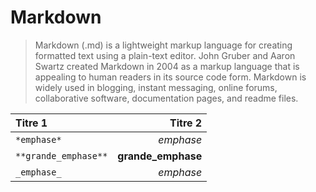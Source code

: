 # Markdown #

> Markdown (.md) is a lightweight markup language for creating formatted text using a plain-text editor. John Gruber and
Aaron Swartz created Markdown in 2004 as a markup language that is appealing to human readers in its source code form.
Markdown is widely used in blogging, instant messaging, online forums, collaborative software, documentation pages, and readme files.

| Titre 1                              |                              Titre 2 |
| :----------------------------------- | -----------------------------------: |
| `*emphase*`                          |                        *emphase*     |
| `**grande_emphase**`                 |                   **grande_emphase** |     
| `_emphase_`                          |                            _emphase_ |      


